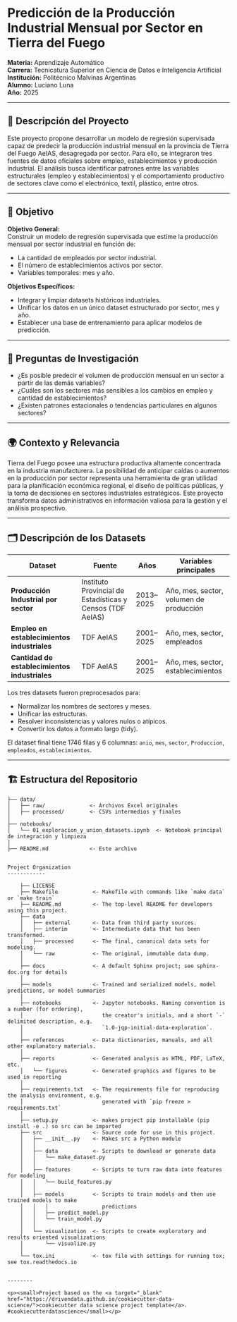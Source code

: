 # Predicción de la Producción Industrial Mensual por Sector en Tierra del Fuego

**Materia:** Aprendizaje Automático  
**Carrera:** Tecnicatura Superior en Ciencia de Datos e Inteligencia Artificial  
**Institución:** Politécnico Malvinas Argentinas  
**Alumno:** Luciano Luna  
**Año:** 2025

---

## 📌 Descripción del Proyecto

Este proyecto propone desarrollar un modelo de regresión supervisada capaz de predecir la producción industrial mensual en la provincia de Tierra del Fuego AeIAS, desagregada por sector. Para ello, se integraron tres fuentes de datos oficiales sobre empleo, establecimientos y producción industrial. El análisis busca identificar patrones entre las variables estructurales (empleo y establecimientos) y el comportamiento productivo de sectores clave como el electrónico, textil, plástico, entre otros.

---

## 🎯 Objetivo

**Objetivo General:**  
Construir un modelo de regresión supervisada que estime la producción mensual por sector industrial en función de:

- La cantidad de empleados por sector industrial.
- El número de establecimientos activos por sector.
- Variables temporales: mes y año.

**Objetivos Específicos:**

- Integrar y limpiar datasets históricos industriales.
- Unificar los datos en un único dataset estructurado por sector, mes y año.
- Establecer una base de entrenamiento para aplicar modelos de predicción.

---

## 🧩 Preguntas de Investigación

- ¿Es posible predecir el volumen de producción mensual en un sector a partir de las demás variables?
- ¿Cuáles son los sectores más sensibles a los cambios en empleo y cantidad de establecimientos?
- ¿Existen patrones estacionales o tendencias particulares en algunos sectores?

---

## 🌍 Contexto y Relevancia

Tierra del Fuego posee una estructura productiva altamente concentrada en la industria manufacturera. La posibilidad de anticipar caídas o aumentos en la producción por sector representa una herramienta de gran utilidad para la planificación económica regional, el diseño de políticas públicas, y la toma de decisiones en sectores industriales estratégicos. Este proyecto transforma datos administrativos en información valiosa para la gestión y el análisis prospectivo.

---

## 🗂️ Descripción de los Datasets

| Dataset | Fuente | Años | Variables principales |
|--------|--------|------|------------------------|
| **Producción Industrial por sector** | Instituto Provincial de Estadísticas y Censos (TDF AeIAS) | 2013–2025 | Año, mes, sector, volumen de producción |
| **Empleo en establecimientos industriales** | TDF AeIAS | 2001–2025 | Año, mes, sector, empleados |
| **Cantidad de establecimientos industriales** | TDF AeIAS | 2001–2025 | Año, mes, sector, establecimientos |

Los tres datasets fueron preprocesados para:

- Normalizar los nombres de sectores y meses.
- Unificar las estructuras.
- Resolver inconsistencias y valores nulos o atípicos.
- Convertir los datos a formato largo (tidy).

El dataset final tiene 1746 filas y 6 columnas: `anio`, `mes`, `sector`, `Produccion`, `empleados`, `establecimientos`.

---

## 🏗️ Estructura del Repositorio

```plaintext
├── data/
│   ├── raw/              <- Archivos Excel originales
│   ├── processed/        <- CSVs intermedios y finales
│
├── notebooks/
│   └── 01_exploracion_y_union_datasets.ipynb  <- Notebook principal de integración y limpieza
│
├── README.md             <- Este archivo


Project Organization
------------

    ├── LICENSE
    ├── Makefile           <- Makefile with commands like `make data` or `make train`
    ├── README.md          <- The top-level README for developers using this project.
    ├── data
    │   ├── external       <- Data from third party sources.
    │   ├── interim        <- Intermediate data that has been transformed.
    │   ├── processed      <- The final, canonical data sets for modeling.
    │   └── raw            <- The original, immutable data dump.
    │
    ├── docs               <- A default Sphinx project; see sphinx-doc.org for details
    │
    ├── models             <- Trained and serialized models, model predictions, or model summaries
    │
    ├── notebooks          <- Jupyter notebooks. Naming convention is a number (for ordering),
    │                         the creator's initials, and a short `-` delimited description, e.g.
    │                         `1.0-jqp-initial-data-exploration`.
    │
    ├── references         <- Data dictionaries, manuals, and all other explanatory materials.
    │
    ├── reports            <- Generated analysis as HTML, PDF, LaTeX, etc.
    │   └── figures        <- Generated graphics and figures to be used in reporting
    │
    ├── requirements.txt   <- The requirements file for reproducing the analysis environment, e.g.
    │                         generated with `pip freeze > requirements.txt`
    │
    ├── setup.py           <- makes project pip installable (pip install -e .) so src can be imported
    ├── src                <- Source code for use in this project.
    │   ├── __init__.py    <- Makes src a Python module
    │   │
    │   ├── data           <- Scripts to download or generate data
    │   │   └── make_dataset.py
    │   │
    │   ├── features       <- Scripts to turn raw data into features for modeling
    │   │   └── build_features.py
    │   │
    │   ├── models         <- Scripts to train models and then use trained models to make
    │   │   │                 predictions
    │   │   ├── predict_model.py
    │   │   └── train_model.py
    │   │
    │   └── visualization  <- Scripts to create exploratory and results oriented visualizations
    │       └── visualize.py
    │
    └── tox.ini            <- tox file with settings for running tox; see tox.readthedocs.io


--------

<p><small>Project based on the <a target="_blank" href="https://drivendata.github.io/cookiecutter-data-science/">cookiecutter data science project template</a>. #cookiecutterdatascience</small></p>
